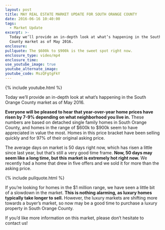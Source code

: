 ```yaml
---
layout: post
title: MAY REAL ESTATE MARKET UPDATE FOR SOUTH ORANGE COUNTY
date: 2016-06-16 10:40:00
tags:
  - Market Update
excerpt: >-
  Today we’ll provide an in-depth look at what’s happening in the South Orange
  County market as of May 2016.
enclosure:
pullquote: The $600k to $900k is the sweet spot right now.
enclosure_type: video/mp4
enclosure_time:
use_youtube_image: true
youtube_alternate_image:
youtube_code: MszQFgtgFkY
---
```



{% include youtube.html %}

Today we’ll provide an in-depth look at what’s happening in the South Orange County market as of May 2016.

**Everyone will be pleased to hear that year-over-year home prices have risen by 7-9% depending on what neighborhood you live in.** These numbers are based on detached single family homes in South Orange County, and homes in the range of $600k to $900k seem to have appreciated in value the most. Homes in this price bracket have been selling quickly and for 97% of their original asking price.

The average days on market is 50 days right now, which has risen a little since last year, but that’s still a very good time frame. **Now, 50 days may seem like a long time, but this market is extremely hot right now.** We recently had a home that drew in five offers and we sold it for more than the asking price.

{% include pullquote.html %}

If you’re looking for homes in the $1 million range, we have seen a little bit of a slowdown in the market. **This is nothing alarming, as luxury homes typically take longer to sell.** However, the luxury markets are shifting more towards a buyer’s market, so now may be a good time to purchase a luxury property in South Orange County.

If you’d like more information on this market, please don’t hesitate to contact us!